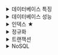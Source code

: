 <details><summary>데이터베이스 특징</summary>

    - 독립성
    - 무결성
    - 보안성
    - 일관성
    - 중복 최소화
</details>
<details><summary>데이터베이스 성능</summary>

    - 성능 이슈는 **디스크 I/O를 어떻게 줄이느냐**에서 시작함
        - 디스크 드라이브의 플래터를 돌려서 읽어야 할 데이터가 저장된 위치로 디스크 헤더를 이동시킨 다음 데이터를 읽게 된다.
    - 데이터를 읽는데 걸리는 시간은 **디스크 헤더를 움직여서 읽고 쓸 위치로 옮기는 단계**에서 결정됨
    - 결국에 디스크 헤더의 이동없이 많은 데이터를 한 번에 기록하는 것이 성능을 향샹시킴
        - 그래서 순차 I/O가 렌덤 I/O보다 성능이 좋음 → 하지만 현실은 랜덤 I/O
        - 랜덤 I/O를 순차 I/O로 바꿔서 실행할 수 없을까? → 데이터베이스 쿼리 튜닝 → 랜덤 I/O 자체를 줄여주는게 목적
</details>
<details><summary>인덱스 ★</summary>

    - 데이터베이스 테이블의 검색 속도를 향상시키기 위한 자료구조
    - 레코드 내 칼럼의 값과 레코드가 저장된 주소를 키와 값의 쌍으로 인덱스를 구성한다.
    - 인덱스는 항상 정렬된 상태를 유지하기 때문에 원하는 값을 탐색하는데 빠름
        - 하지만 새로운 값(인덱스)을 추가하거나 삭제, 수정하는 경우에는 쿼리문 실행 속도가 느려진다
        - 즉, 저장 성능을 희생하고 읽기 속도를 높이는 기능이다.
    - 인덱스 자료구조
        - B+Tree 인덱스 알고리즘

            [https://img1.daumcdn.net/thumb/R1280x0/?scode=mtistory2&fname=https%3A%2F%2Fblog.kakaocdn.net%2Fdn%2Fd78iJ0%2FbtqKRYbLdM9%2FnIvz1M4gffMl4YHS77JSfK%2Fimg.png](https://img1.daumcdn.net/thumb/R1280x0/?scode=mtistory2&fname=https%3A%2F%2Fblog.kakaocdn.net%2Fdn%2Fd78iJ0%2FbtqKRYbLdM9%2FnIvz1M4gffMl4YHS77JSfK%2Fimg.png)

            InnoDB에서 사용되는 B+Tree 구조

            - DB 인덱스를 위해 자식 노드가 2개 이상인 B-Tree를 개선시킨 자료구조
            - 모든 노드에 데이터를 저장했던 BTree와 다른 특성을 지님
                - 리프토만 인덱스와 함께 데이터를 가지고 있음. 나머지 노드들은 데이터를 위한 인덱스(Key)만을 갖음
                - 리프노드들은 LinkedList로 연결
                - 데이터 노드 크기는 인덱스 노드의 크기와 같지 않아도 됨
                - 단점은 Value를 얻기 위해서 리프노드까지 내려가야함.
            - 탐색은 $O(logN)$만에 수행 가능
        - Hash 인덱스 알고리즘
            - 칼럼의 값으로 해시 값을 계산해서 인덱싱하는 알고리즘으로 매우 빠른 검색을 지원
            - 하지만 값을 변형해서 인덱싱 → 값의 일부를 검색하는 쿼리문에서는 인덱스를 사용할 수 없음
            - 메모리 기반 데이터베이스에서 많이 사용
    - Primary Index vs Secondary Index
        - 클러스터란 여러 개를 하나로 묵는다는 의미
        - 클러스터드 인덱스는 프라이머리 키 값이 비슷한 레코드기리 묶어서 저장하는 것
            - 주로 비슷한 값들을 동시에 조회하는 경우가 많다는 점에서 착안
            - 물리적으로 인접한 장소에 저장되어 있는 데이터들
            - 때문에 프라이머리 키를 신중하게 결정하고 클러스터드 인덱스를 사용해야함
    - 인덱스의 성능과 고려해야할 사항
        - 모든 칼럼에 대해서 Index를 생성해두면 빨라지지 않을까?
        - Index를 생성하게 되면 Insert, Delete, Update 쿼리문을 실행할 때도 별도의 과정이 추가된다
            - insert의 경우 인덱스에 대한 데이터도 추가해야함
            - delete의 경우 해당 인덱스에 존재하는 값을 삭제하지 않고 사용 안한다는 표시를 남김 → 즉 인덱스의 row수는 그대로
            - 결국 실제 데이터는 10만건인데 인덱스에 의해 100만건이 있는 결과를 초래할 수 있음
            - 심지어, update의 경우 기존 인덱스를 그대로 냅두고 새 인덱스가 추가된다.
        - 데이터 형식이 인덱스 성능에 악영향을 미칠 수 있음
            - 이름, 나이, 성별 세가지 필드를 갖고 있는 테이블이 있다고 가정
            - 이름 → 온갖 경우의 수, 나이 → Int 타입, 성별 → 남/녀로 구성
            - 이름에 대한 걸로 인덱스를 만들면 효율적인 성능 → 나이랑 성별은?
            - 성별로 인덱스를 구성할 시, 1만건 데이터 중 5천건이 성별이 남자일 때, 인덱스를 통해 얻는 데이터가 5천건일 것이고, 5천건을 가지고 다시 탐색을 해야한다.
            - 디스크 I/O가 또 발생하게 됨 → 비효율적이다.
            - 유니크하거나 범위가 넓고 NULL 값이 많이 없는 것을 칼럼으로 지정
</details>
<details><summary>정규화</summary>

    - [https://mangkyu.tistory.com/110](https://mangkyu.tistory.com/110)
    - 중복 저장 시, 갱신 이상 발생 → 이를 해결하기 위해 정규화 과정 거침
    - X의 값이 Y값을 유일하게 결정하면, "X는 Y를 함수적으로 결정"
    - 갱신 이상 종류
        - 삽입 이상: 원하지 않는 자료가 삽입된다든지, 삽입하는데 자료가 부족해 삽입이 되지 않는 문제
        - 삭제 이상: 하나의 자료만 삭제하고 싶지만, 그 자료가 포함된 튜플 전체가 삭제됨으로 원하지 않는 정보 손실이 발생하는 문제
        - 수정 이상: 정확하지 않거나 일부의 튜플만 갱신되어 정보가 모호해지거나 일관성이 없어져 정확한 정보 파악이 되지 않는 문제
    - 정규화: RDB에서 중복을 최소화하기 위해 데이터를 논리적으로 구조화하는 작업
        - 1NF: 레코드네 컬럼은 원자값을 가진다
        - 2NF: 완전 함수적 종속. 특정 컬럼에 종속적인 컬럼이 존재해서는 안됨
        - 3NF: 이행적으로 종속되지 않는다.
        - BCNF
    - 단점: JOIN 연산이 많아짐, 자주 JOIN 연산이 일어나는 경우 운영의 단순화를 위해 반정규화 작업을 실행
    - 반정규화: 정규화된 엔티티, 속성, 관계를 시스템의 성능 향상 및 개발과 운영의 단순화를 위해 중복 통합, 분리 등을 수행하는 데이터 모델링 기법.
        - 디스크 I/O량이 많아서 조회 시 성능이 저하되거나, 테이블끼리의 경로가 너무 멀어 조인으로 인한 성능 저하가 예상되거나, 컬럼을 계산하여 조회할 때 성능이 저하될 것이 예장되는 경우 반정규화를 실행.
        - 조회 처리 시, 성능이 중요하다고 판단될 때 부분적으로 반정규화를 고려
        - 무엇이 반정규화 대상??
            - 자주 사용되는 테이블에 엑세스하는 프로세스의 수가 많고, 일정한 범위만을 조회하는 경우
            - 테이블에 대량 데이터가 있고 대량의 범위를 자주 처리하는 경우, 성능상 이슈가 있을 경우
            - 테이블에 지나치게 조인을 많이 사용하게 되어 데이터를 조회하는 것이 기술적으로 어려울 경우.
        - 반정규화를 과도하게 적용하다 보면 데이터의 무결성이 깨질 수 있음
</details>
<details><summary>트랜잭션</summary>

    - 작업의 완전성을 보장해주는 것이다.
    - 논리적인 작업 셋을 모두 완벽하게 처리 or 처리 못할 경우 원상태로 복구
        - **작업의 일부만 적용되는 현상이 발생하지 않게 만들어주는 기능**
    - 트랜잭션 vs Lock
        - Lock은 동시성을 제어하기 위한 기능
            - 여러 커넥션이 동일한 레코드를 요청했을 때 순서대로 한 시점에는 하나의 커넥션만 변경할 수 있게 해주는 역할
        - 트랜잭션은 데이터의 정합성을 보장하기 위한 기능
    - 트랜잭션의 특성
        - 원자성: 트랜잭션 중간에 어떠한 문제가 발생한다면 트랜잭션에 해당하는 어떠한 작업 내용도 수행되어서는 안되며 아무런 문제가 발생되지 않았을 때만 모든 작업이 수행되어야한다
        - 일관성: 트랜잭션이 완료된 다음의 상태에서도 트랜잭션이 일어나기 전의 상황과 동일하게 데이터의 일관성을 보장해야한다.
        - 고립성: 각각의 트랜잭션은 서로 간섭없이 독립적으로 수행되어야 한다.
        - 지속성: 트랜잭션이 정상적으로 종료된 다음에는 영구적으로 데이터베이스에 작업의 결과가 저장되어야한다.
    - 트랜잭션의 상태

        ![https://s3-us-west-2.amazonaws.com/secure.notion-static.com/9ffe85b7-dda1-4515-a5d8-f1f8295a9fc6/Untitled.png](https://s3-us-west-2.amazonaws.com/secure.notion-static.com/9ffe85b7-dda1-4515-a5d8-f1f8295a9fc6/Untitled.png)

        - Active: 트랜잭션의 활동 상태
        - Failed: 트랜잭션 실패 상태
        - Partially Committed: 트랜잭션의 Commit 명령이 도착한 상태, SQL문이 수행되고 Commit만 남은 상태
        - Committed: 트랜잭션 완료 상태
        - Aborted: 트랜잭션이 취소된 상태
        - Committed과 Partially Committed의 차이
            - Commit 요청이 들어오면 Partially Committed 상태가 되고, SQL문이 정상적으로 실행되기 전까지 Partially Committed 상태를 유지한다. SQL문이 실패하게 되면 Failed 상태가 된다.
    - 트랜잭션 주의할 점
        - 필요한 최소의 코드에만 적용하는 것이 좋다. 즉 트랜잭션의 범위를 최소화하라는 의미이다.
        - 일반적으로 데이터베이스 커넥션의 개수가 제한적이다.
            - 그런데 단위 프로그램이 커넥션을 소유하는 시간이 길어진다면 사용 가능한 여유 커넥션의 개수도 줄어들게 된다.
            - 그러다 보면 단위 프로그램에서 커넥션을 가져가기 위해 기다려야하는 상황(교착상태)이 발생할 수 있음
    - 교착상태
        - 두 개 이상의 트랜잭션이 특정 자원(테이블 또는 행)의 잠금을 획득한 채 다른 트랜잭션이 소유하고 있는 잠금은 요구하는 상황
        - 두 트랜잭션끼리 서로 잠금을 요구하는 상황이 발생하므로 이걸 교착상태라 부른다

            ![https://s3-us-west-2.amazonaws.com/secure.notion-static.com/721f53f7-8cfe-4f97-9ab0-700d06d67583/Untitled.png](https://s3-us-west-2.amazonaws.com/secure.notion-static.com/721f53f7-8cfe-4f97-9ab0-700d06d67583/Untitled.png)

        ```sql
        Transaction 1> create table B (i1 int not null primary key) engine = innodb;
        Transaction 2> create table A (i1 int not null primary key) engine = innodb;

        Transaction 1> start transaction; insert into B values(1);
        Transaction 2> start transaction; insert into A values(1);

        Transaction 1> insert into A values(1);
        Transaction 2> insert into B values(1);
        ERROR 1213 (40001): Deadlock found when trying to get lock; try restarting transaction
        ```

        - 교착 상태의 빈도를 낮추는 방법
            - 자주 커밋하자
            - 정해진 순서로 테이블에 접근하자
            - 읽기 잠금 획득(Select ~ For Update)의 사용을 피한다.
            - 테이블 단위 잠금을 획득해 갱신을 직렬화 → 동시성을 떨어지지만 교착상태는 피할 수 있음
</details>
<details><summary>NoSQL</summary>

    - SQL이 아닌 다른 방법으로 데이터를 저장하는 것을 의미
        - 관계형 데이터베이스적이지 않는 모든 데이터베이스의 데이터 모델과 제품을 아우른다.
    - 기존에 정형화된 데이터뿐만 아니라 메신저 텍스트, 음성 등 반정형화, 비정형화된 데이터도 저장하고 다루어야하는 수요가 생김. → 데이터 처리하는데 필요한 비용이 증가
        - 한 대에서 실행되도록 설계된 관계형 데이터베이스를 사용하는 것은 하드웨어적으로 큰 비용이 듦
        - 결국 Scale-up 비용이 기하급수적으로 증가하게됨.
    - NoSQL은 데이터의 일관성을 트레이드 오프하여 데이터를 분산하여 저장하는 것에 초점을 맞추어서 등장하게 됨.
        - 값싼 장비를 여러대로 대량의 데이터와 컴퓨팅 부하를 처리하는 것이 가능하게 되었다.
    - 특징
        - 일관성과 확장성 사이의 Trade-off
            - 일관성이 데이터베이스의 절대적인 요소가 아니고, 비일관성이 두 가지 이유로 감수할만함
                - 다수가 동시에 읽고 쓰는 상황에서의 성능 향상을 위해서
                - 분산 환경에서 노드들이 잘 작동하고 있을에도, 시스템의 일부가 고장나면 데이터베이스를 사용할 수 없게 되는 문제를 해결하기 위해서
        - 분산 저장
            - 분산 저장을 지원하는 NoSQL의 경우 집합-지향 모델을 사용하여 이러한 문제를 해결한다.
            - 연관된 데이터들이 함께 분산되므로 관계형 모델에서처럼 복잡한 제어가 필요하지 않다.
        - 데이터 일치
            - RDBMS에선 튜플 안의 값은 단순해야 해서 중첩된 레코드나 리스트 등의 다른 구조를 포함할 수 없음
            - NoSQL에서는 하나의 집합으로 취급해서 저장하기 때문에 튜플안에 중첩된 레코드나 리스트를 저장할 수 있다.
        - Schema-less
            - 스키마 없이 동작하기 때문에 데이터 구조를 미리 정의할 필요가 없음
            - 시간이 짖나더라도 언제든지 바꿀 수 있기 때문에 비형식적인 데이터를 저장하는데 용이
                - 하지만 데이터 타입에 땨른 암묵적인 스키마는 여전히 존재
                - 단알값에 대한 데이터 타입에서 불일치가 발생할 수 있음.
    - 의의
        - 구매 내역이나 게임의 로그같은 데이터들은 매 초마다 엄창남 양이 생성되지만 한번 저장되고 난 뒤에는 수정될 일이 거의 없다.
        - 이런 데이터들을 저장하는데 데이터의 일관성을 보장하기 위해 ACID 트랜잭션을 지원할 필요가 없음
        - 거기가 생성되는 데이터의 양도 많기 때문에 장비 성능에도 영향을 미침
        - NoSQL은 이러한 데이터들을 효율적으로 저장할 수 잇다.
        - 각종 검색 엔지에도 사용되는 것이 NoSQL.
            - 웹 페이지 내의 텍스트들을 형태소 단위의 토큰으로 분리하여 토큰과 해당 토큰이 포함된 페이지들의 URL을 맵핑하는 Inverted Index(역 인덱스) 구조를 NoSQL을 통해 구현한다
</details>